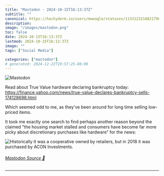 ```yaml
---
title: "Mastodon - 2024-10-15T16:13:37Z"
subtitle: ""
canonical: https://hachyderm.io/users/mweagle/statuses/113312321882179642
description:
image: "/images/mastodon.png"
toc: false
date: 2024-10-15T16:13:37Z
lastmod: 2024-10-15T16:13:37Z
image: ""
tags: ["Social Media"]

categories: ["mastodon"]
# generated: 2024-12-22T19:57:25-08:00
---
```

![Mastodon](/images/mastodon.png)

<p>Read about True Value hardware declaring bankruptcy today: <a href="https://finance.yahoo.com/news/true-value-declares-bankruptcy-sells-174128698.html" target="_blank" rel="nofollow noopener noreferrer" translate="no"><span class="invisible">https://</span><span class="ellipsis">finance.yahoo.com/news/true-va</span><span class="invisible">lue-declares-bankruptcy-sells-174128698.html</span></a> </p><p>Which seemed odd to me, as they&#39;ve been around for long time selling low-priced items.  </p><p>It took me exactly one search to find perhaps another reason beyond the claimed &quot;the housing market stalled and consumers have become far more picky about discretionary purchases like hardware” for the news:</p>

![Historically it was a cooperative owned by retailers, but in 2018 it was purchased by
ACON Investments. ](3e905cb32bf1a450.png)

###### [Mastodon Source 🐘](https://hachyderm.io/@mweagle/113312321882179642)

___
